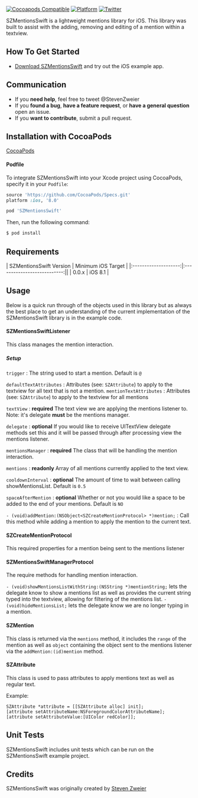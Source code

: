 [![Cocoapods Compatible](https://img.shields.io/cocoapods/v/SZMentionsSwift.svg)](https://img.shields.io/cocoapods/v/SZMentionsSwift.svg)
[![Platform](https://img.shields.io/cocoapods/p/SZMentionsSwift.svg?style=flat)](http://cocoadocs.org/docsets/SZMentionsSwift)
[![Twitter](https://img.shields.io/badge/twitter-@StevenZweier-blue.svg?style=flat)](http://twitter.com/StevenZweier)

SZMentionsSwift is a lightweight mentions library for iOS. This library was built to assist with the adding, removing and editing of a mention within a textview.

## How To Get Started

- [Download SZMentionsSwift](https://github.com/szweier/SZMentionsSwift/archive/master.zip) and try out the iOS example app. 

## Communication

- If you **need help**, feel free to tweet @StevenZweier
- If you **found a bug**, **have a feature request**, or **have a general question** open an issue.
- If you **want to contribute**, submit a pull request.

## Installation with CocoaPods

[CocoaPods](http://cocoapods.org) 

#### Podfile

To integrate SZMentionsSwift into your Xcode project using CocoaPods, specify it in your `Podfile`:

```ruby
source 'https://github.com/CocoaPods/Specs.git'
platform :ios, '8.0'

pod 'SZMentionsSwift'
```

Then, run the following command:

```bash
$ pod install
```

## Requirements

| SZMentionsSwift Version | Minimum iOS Target |
|:--------------------:|:---------------------------:||
| 0.0.x | iOS 8.1 |

## Usage

Below is a quick run through of the objects used in this library but as always the best place to get an understanding of the current implementation of the SZMentionsSwift library is in the example code.

#### SZMentionsSwiftListener

This class manages the mention interaction.

##### Setup

`trigger` : The string used to start a mention. Default is `@`

`defaultTextAttributes` : Attributes (see: `SZAttribute`) to apply to the textview for all text that is not a mention.
`mentionTextAttributes` : Attributes (see: `SZAttribute`) to apply to the textview for all mentions

`textView` : **required** The text view we are applying the mentions listener to. Note: it's delegate **must** be the mentions manager.

`delegate` : **optional** If you would like to receive UITextView delegate methods set this and it will be passed through after processing view the mentions listener.

`mentionsManager` : **required** The class that will be handling the mention interaction.

`mentions` : **readonly** Array of all mentions currently applied to the text view.

`cooldownInterval` : **optional** The amount of time to wait between calling showMentionsList. Default is `0.5`

`spaceAfterMention` : **optional** Whether or not you would like a space to be added to the end of your mentions. Default is `NO`

`- (void)addMention:(NSObject<SZCreateMentionProtocol> *)mention;` : Call this method while adding a mention to apply the mention to the current text.

#### SZCreateMentionProtocol

This required properties for a mention being sent to the mentions listener

#### SZMentionsSwiftManagerProtocol

The require methods for handling mention interaction.

`- (void)showMentionsListWithString:(NSString *)mentionString;` lets the delegate know to show a mentions list as well as provides the current string typed into the textview, allowing for filtering of the mentions list.
`- (void)hideMentionsList;` lets the delegate know we are no longer typing in a mention. 

#### SZMention

This class is returned via the `mentions` method, it includes the `range` of the mention as well as `object` containing the object sent to the mentions listener via the `addMention:(id)mention` method.

#### SZAttribute

This class is used to pass attributes to apply mentions text as well as regular text.

Example:
    
    SZAttribute *attribute = [[SZAttribute alloc] init];
    [attribute setAttributeName:NSForegroundColorAttributeName];
    [attribute setAttributeValue:[UIColor redColor]];
    

## Unit Tests

SZMentionsSwift includes unit tests which can be run on the SZMentionsSwift example project.

## Credits

SZMentionsSwift was originally created by [Steven Zweier](http://twitter.com/StevenZweier)
